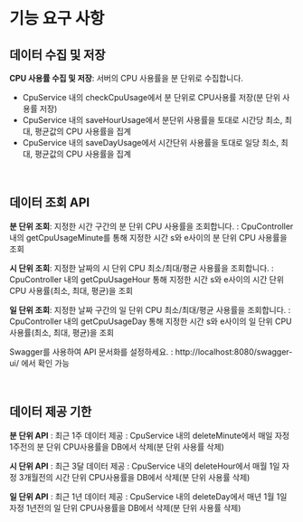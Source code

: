 # 기능 요구 사항



## 데이터 수집 및 저장


**CPU 사용률 수집 및 저장**: 서버의 CPU 사용률을 분 단위로 수집합니다.
- CpuService 내의 checkCpuUsage에서 분 단위로 CPU사용률 저장(분 단위 사용률 저장)
- CpuService 내의 saveHourUsage에서 분단위 사용률을 토대로 시간당 최소, 최대, 평균값의 CPU 사용률을 집계
- CpuService 내의 saveDayUsage에서 시간단위 사용률을 토대로 일당 최소, 최대, 평균값의 CPU 사용률을 집계


<br/>


## 데이터 조회 API

**분 단위 조회**: 지정한 시간 구간의 분 단위 CPU 사용률을 조회합니다. : CpuController 내의 getCpuUsageMinute를 통해 지정한 시간 s와 e사이의 분 단위 CPU 사용률을 조회


**시 단위 조회**: 지정한 날짜의 시  단위 CPU 최소/최대/평균 사용률을 조회합니다. : CpuController 내의 getCpuUsageHour 통해 지정한 시간 s와 e사이의 시간 단위 CPU 사용률(최소, 최대, 평균)을 조회



**일 단위 조회**: 지정한 날짜 구간의 일  단위 CPU 최소/최대/평균 사용률을 조회합니다. : CpuController 내의 getCpuUsageDay 통해 지정한 시간 s와 e사이의 일 단위 CPU 사용률(최소, 최대, 평균)을 조회



Swagger를 사용하여 API 문서화를 설정하세요. : http://localhost:8080/swagger-ui/ 에서 확인 가능


<br/>


## 데이터 제공 기한


**분 단위 API** : 최근 1주 데이터 제공 : CpuService 내의 deleteMinute에서  매일 자정 1주전의 분 단위 CPU사용률을 DB에서 삭제(분 단위 사용률 삭제)


**시 단위 API** : 최근 3달 데이터 제공 : CpuService 내의 deleteHour에서  매월 1일 자정 3개월전의 시간 단위 CPU사용률을 DB에서 삭제(분 단위 사용률 삭제)


**일 단위 API** : 최근 1년 데이터 제공 : CpuService 내의 deleteDay에서  매년 1월 1일 자정 1년전의 일 단위 CPU사용률을 DB에서 삭제(분 단위 사용률 삭제)
